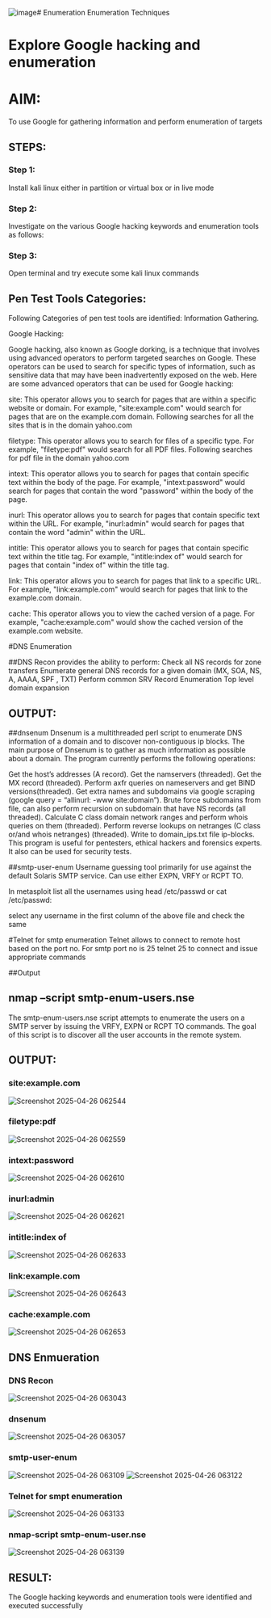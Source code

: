 ![image](https://github.com/user-attachments/assets/ec55f7ea-8750-48c2-b648-0ab8c48f8752)# Enumeration
Enumeration Techniques

# Explore Google hacking and enumeration 

# AIM:

To use Google for gathering information and perform enumeration of targets

## STEPS:

### Step 1:

Install kali linux either in partition or virtual box or in live mode

### Step 2:

Investigate on the various Google hacking keywords and enumeration tools as follows:


### Step 3:
Open terminal and try execute some kali linux commands

## Pen Test Tools Categories:  

Following Categories of pen test tools are identified:
Information Gathering.

Google Hacking:

Google hacking, also known as Google dorking, is a technique that involves using advanced operators to perform targeted searches on Google. These operators can be used to search for specific types of information, such as sensitive data that may have been inadvertently exposed on the web. Here are some advanced operators that can be used for Google hacking:

site: This operator allows you to search for pages that are within a specific website or domain. For example, "site:example.com" would search for pages that are on the example.com domain.
Following searches for all the sites that is in the domain yahoo.com

filetype: This operator allows you to search for files of a specific type. For example, "filetype:pdf" would search for all PDF files.
Following searches for pdf file in the domain yahoo.com



intext: This operator allows you to search for pages that contain specific text within the body of the page. For example, "intext:password" would search for pages that contain the word "password" within the body of the page.


inurl: This operator allows you to search for pages that contain specific text within the URL. For example, "inurl:admin" would search for pages that contain the word "admin" within the URL.

intitle: This operator allows you to search for pages that contain specific text within the title tag. For example, "intitle:index of" would search for pages that contain "index of" within the title tag.

link: This operator allows you to search for pages that link to a specific URL. For example, "link:example.com" would search for pages that link to the example.com domain.

cache: This operator allows you to view the cached version of a page. For example, "cache:example.com" would show the cached version of the example.com website.

 
#DNS Enumeration


##DNS Recon
provides the ability to perform:
Check all NS records for zone transfers
Enumerate general DNS records for a given domain (MX, SOA, NS, A, AAAA, SPF , TXT)
Perform common SRV Record Enumeration
Top level domain expansion
## OUTPUT:







##dnsenum
Dnsenum is a multithreaded perl script to enumerate DNS information of a domain and to discover non-contiguous ip blocks. The main purpose of Dnsenum is to gather as much information as possible about a domain. The program currently performs the following operations:

Get the host’s addresses (A record).
Get the namservers (threaded).
Get the MX record (threaded).
Perform axfr queries on nameservers and get BIND versions(threaded).
Get extra names and subdomains via google scraping (google query = “allinurl: -www site:domain”).
Brute force subdomains from file, can also perform recursion on subdomain that have NS records (all threaded).
Calculate C class domain network ranges and perform whois queries on them (threaded).
Perform reverse lookups on netranges (C class or/and whois netranges) (threaded).
Write to domain_ips.txt file ip-blocks.
This program is useful for pentesters, ethical hackers and forensics experts. It also can be used for security tests.


##smtp-user-enum
Username guessing tool primarily for use against the default Solaris SMTP service. Can use either EXPN, VRFY or RCPT TO.


In metasploit list all the usernames using head /etc/passwd or cat /etc/passwd:

select any username in the first column of the above file and check the same


#Telnet for smtp enumeration
Telnet allows to connect to remote host based on the port no. For smtp port no is 25
telnet <host address> 25 to connect
and issue appropriate commands
  
 ##Output
  
  

## nmap –script smtp-enum-users.nse <hostname>

The smtp-enum-users.nse script attempts to enumerate the users on a SMTP server by issuing the VRFY, EXPN or RCPT TO commands. The goal of this script is to discover all the user accounts in the remote system.


## OUTPUT:
### site:example.com
![Screenshot 2025-04-26 062544](https://github.com/user-attachments/assets/292b8490-b899-4867-aa4c-146b0ad0dce1)
### filetype:pdf
![Screenshot 2025-04-26 062559](https://github.com/user-attachments/assets/122448cf-c8a8-44a5-8eab-d340670f5fd7)
### intext:password
![Screenshot 2025-04-26 062610](https://github.com/user-attachments/assets/41fac2d7-9457-41df-87e4-0ab6d94d641a)
### inurl:admin
![Screenshot 2025-04-26 062621](https://github.com/user-attachments/assets/5bc7f252-3d56-415b-bf58-dc1b022b30e9)
### intitle:index of
![Screenshot 2025-04-26 062633](https://github.com/user-attachments/assets/9f4e5aca-3fa7-4aaf-91c3-9f4445d29856)
### link:example.com
![Screenshot 2025-04-26 062643](https://github.com/user-attachments/assets/79ae0ff4-a103-42fa-b5ef-a1525cd191e7)
### cache:example.com
![Screenshot 2025-04-26 062653](https://github.com/user-attachments/assets/b952d195-6ef8-4305-ae19-60194d6ca036)
## DNS Enmueration
### DNS Recon
![Screenshot 2025-04-26 063043](https://github.com/user-attachments/assets/ab5b6559-6632-48ed-9dca-efca62885945)

### dnsenum
![Screenshot 2025-04-26 063057](https://github.com/user-attachments/assets/fdff18fd-8768-4417-a432-cdebe58d760d)

### smtp-user-enum
![Screenshot 2025-04-26 063109](https://github.com/user-attachments/assets/6cc6f9f7-83c4-4a7e-a447-1920860a5be9)
![Screenshot 2025-04-26 063122](https://github.com/user-attachments/assets/14efc5a4-e5dc-4589-b808-fdabdf6e456a)

### Telnet for smpt enumeration
![Screenshot 2025-04-26 063133](https://github.com/user-attachments/assets/799b145d-2824-450f-aac1-14df5e90506b)

### nmap-script smtp-enum-user.nse
![Screenshot 2025-04-26 063139](https://github.com/user-attachments/assets/a2ed28c9-93aa-44c4-8f1a-27bf100a7556)

## RESULT:
The Google hacking keywords and enumeration tools were identified and executed successfully

